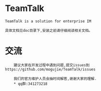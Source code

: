 # TeamTalk
	TeamTalk is a solution for enterprise IM
	
	具体文档见doc目录下,安装之前请仔细阅读相关文档。 
	
# 交流
		建议大家在开发过程中遇到问题,提交issues到https://github.com/mogujie/TeamTalk/issues  
		
		我们的官方维护人员会抽时间解答,谢谢大家的理解.
		* qq群:341273218
